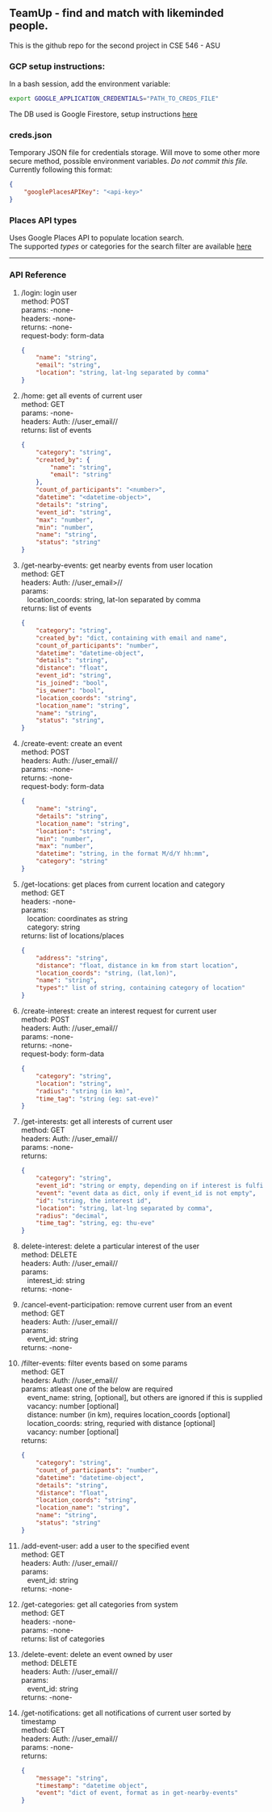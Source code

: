 ## TeamUp - find and match with likeminded people. 

This is the github repo for the second project in CSE 546 - ASU

### GCP setup instructions:
In a bash session, add the environment variable:
```sh
export GOOGLE_APPLICATION_CREDENTIALS="PATH_TO_CREDS_FILE"
```

The DB used is Google Firestore, setup instructions [here](https://cloud.google.com/firestore/docs/quickstart-servers)

### creds.json
Temporary JSON file for credentials storage. Will move to some other more secure method, possible environment variables. *Do not commit this file.*  
Currently following this format:
```json
{
    "googlePlacesAPIKey": "<api-key>"
}
```

### Places API types
Uses Google Places API to populate location search.  
The supported *types* or categories for the search filter are available [here](https://developers.google.com/places/supported_types)

***

### API Reference
1. /login: login user  
    method: POST  
    params: -none-  
    headers: -none-  
    returns: -none-  
    request-body: form-data  
    ```json
    {  
        "name": "string",
        "email": "string",
        "location": "string, lat-lng separated by comma"
    }
    ```


1. /home: get all events of current user  
    method: GET  
    params: -none-  
    headers: Auth: //user_email//  
    returns: list of events  
    ```json
    {  
        "category": "string",
        "created_by": {
            "name": "string",
            "email": "string"
        },
        "count_of_participants": "<number>",
        "datetime": "<datetime-object>",
        "details": "string",
        "event_id": "string",
        "max": "number",
        "min": "number",
        "name": "string",
        "status": "string"
    }  
    ```

1. /get-nearby-events: get nearby events from user location  
    method: GET  
    headers: Auth: //user_email>//  
    params:  
&nbsp;&nbsp; location_coords: string, lat-lon separated by comma  
    returns: list of events  
    ```json
    {
        "category": "string",
        "created_by": "dict, containing with email and name",
        "count_of_participants": "number",
        "datetime": "datetime-object",
        "details": "string",
        "distance": "float",
        "event_id": "string",
        "is_joined": "bool",
        "is_owner": "bool",
        "location_coords": "string",
        "location_name": "string",
        "name": "string",
        "status": "string",
    }  
    ```

1. /create-event: create an event  
    method: POST  
    headers: Auth: //user_email//  
    params: -none-  
    returns: -none-  
    request-body: form-data  
    ```json
    {  
        "name": "string",
        "details": "string",
        "location_name": "string",
        "location": "string",
        "min": "number",
        "max": "number",
        "datetime": "string, in the format M/d/Y hh:mm",
        "category": "string"
    }
    ```

1. /get-locations: get places from current location and category  
    method: GET  
    headers: -none-  
    params:  
&nbsp;&nbsp; location: coordinates as string  
&nbsp;&nbsp; category: string  
    returns: list of locations/places  
    ```json
    {  
        "address": "string",
        "distance": "float, distance in km from start location",
        "location_coords": "string, (lat,lon)",  
        "name": "string",
        "types":" list of string, containing category of location"
    }
    ```

1. /create-interest: create an interest request for current user  
    method: POST  
    headers: Auth: //user_email//  
    params: -none-  
    returns: -none-  
    request-body: form-data  
    ```json
    {  
        "category": "string",
        "location": "string",
        "radius": "string (in km)",
        "time_tag": "string (eg: sat-eve)"
    }
    ```

1. /get-interests: get all interests of current user  
    method: GET  
    headers: Auth: //user_email//  
    params: -none-  
    returns:  
    ```json
    {  
        "category": "string",
        "event_id": "string or empty, depending on if interest is fulfilled",
        "event": "event data as dict, only if event_id is not empty",
        "id": "string, the interest id",
        "location": "string, lat-lng separated by comma",
        "radius": "decimal",
        "time_tag": "string, eg: thu-eve"
    }
    ```

1. delete-interest: delete a particular interest of the user  
    method: DELETE  
    headers: Auth: //user_email//  
    params:  
&nbsp;&nbsp; interest_id: string  
    returns: -none-  

1. /cancel-event-participation: remove current user from an event  
    method: GET  
    headers: Auth: //user_email//  
    params:  
&nbsp;&nbsp; event_id: string  
    returns: -none-  

1. /filter-events: filter events based on some params  
    method: GET  
    headers: Auth: //user_email//  
    params: atleast one of the below are required  
&nbsp;&nbsp; event_name: string, [optional], but others are ignored if this is supplied   
&nbsp;&nbsp; vacancy: number [optional]  
&nbsp;&nbsp; distance: number (in km), requires location_coords [optional]  
&nbsp;&nbsp; location_coords: string, requried with distance [optional]  
&nbsp;&nbsp; vacancy: number [optional]  
    returns:  
    ```json
    {
        "category": "string",
        "count_of_participants": "number",
        "datetime": "datetime-object",
        "details": "string",
        "distance": "float",
        "location_coords": "string",
        "location_name": "string",
        "name": "string",
        "status": "string"
    }  
    ```

1. /add-event-user: add a user to the specified event  
    method: GET  
    headers: Auth: //user_email//  
    params:  
&nbsp;&nbsp; event_id: string  
    returns: -none-  

1. /get-categories: get all categories from system  
    method: GET  
    headers: -none-  
    params: -none-  
    returns: list of categories  

1. /delete-event: delete an event owned by user  
    method: DELETE  
    headers: Auth: //user_email//  
    params:  
&nbsp;&nbsp; event_id: string  
    returns: -none-  

1. /get-notifications: get all notifications of current user sorted by timestamp  
    method: GET  
    headers: Auth: //user_email//  
    params: -none-  
    returns:  
    ```json
    {
        "message": "string",
        "timestamp": "datetime object",
        "event": "dict of event, format as in get-nearby-events"
    }  
    ```